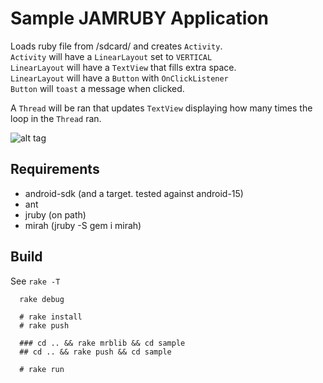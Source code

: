Sample JAMRUBY Application
===

Loads ruby file from /sdcard/ and creates `Activity`.  
`Activity` will have a `LinearLayout` set to `VERTICAL`  
`LinearLayout` will have a `TextView` that fills extra space.  
`LinearLayout` will have a `Button` with `OnClickListener`  
`Button` will `toast` a message when clicked.  

A `Thread` will be ran that updates `TextView` displaying how many times the loop in the `Thread` ran.     

![alt tag](https://raw.githubusercontent.com/ppibburr/jamruby/master/sample/screen.png)

Requirements
----
* android-sdk (and a target. tested against android-15)
* ant
* jruby (on path)
* mirah (jruby -S gem i mirah)

Build
----

See `rake -T`

```
  rake debug
  
  # rake install
  # rake push
  
  ### cd .. && rake mrblib && cd sample
  ## cd .. && rake push && cd sample
  
  # rake run
```
